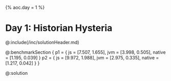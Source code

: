 {%
aoc.day = 1
%}

# Day 1: Historian Hysteria

@:include(/inc/solutionHeader.md)


@:benchmarkSection {
    p1 = {
        js = [7.507, 1.655],
        jvm = [3.998, 0.505],
        native = [1.195, 0.039]
    }
    p2 = {
        js = [9.972, 1.988],
        jvm = [2.975, 0.335],
        native = [1.217, 0.042]
    }
}

@:solution